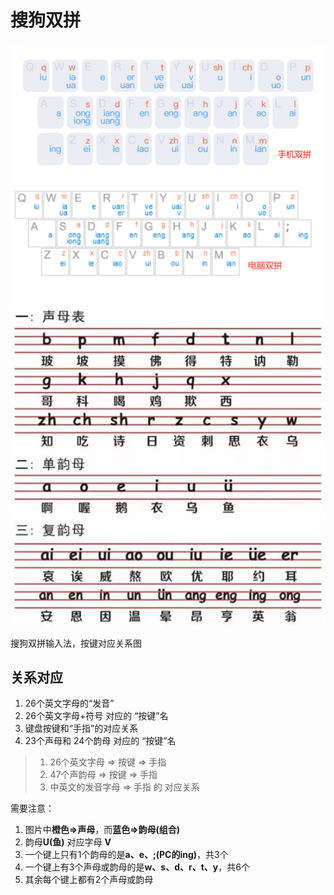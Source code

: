 # 搜狗双拼

![shuang_pin](./_assets/sougou_shuang_pin.png)

搜狗双拼输入法，按键对应关系图


## 关系对应
1. 26个英文字母的“发音”
2. 26个英文字母+符号 对应的 “按键”名
3. 键盘按键和“手指”的对应关系
4. 23个声母和 24个韵母 对应的 “按键”名
> 1. 26个英文字母 => 按键 => 手指
> 2. 47个声韵母 => 按键 => 手指
> 3. 中英文的发音字母 => 手指 的 对应关系


需要注意：
1. 图片中**橙色=>声母**，而**蓝色=>韵母(组合)**
2. 韵母**U(鱼)** 对应字母 **V**
3. 一个键上只有1个韵母的是**a、e、;(PC的ing)**，共3个
4. 一个键上有3个声母或韵母的是**w、s、d、r、t、y**，共6个
5. 其余每个键上都有2个声母或韵母